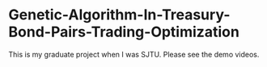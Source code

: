 # Genetic-Algorithm-In-Treasury-Bond-Pairs-Trading-Optimization
This is my graduate project when I was SJTU. Please see the demo videos. 
